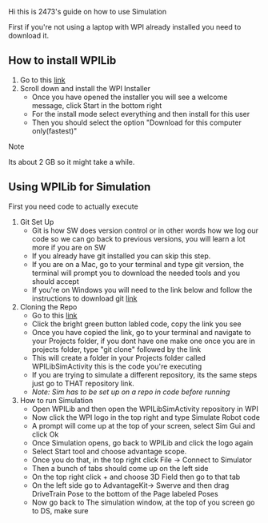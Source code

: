 Hi this is 2473's guide on how to use Simulation

First if you're not using a laptop with WPI already installed you need to download it.

## How to install WPILib
1. Go to this [link](https://docs.wpilib.org/en/stable/docs/zero-to-robot/step-2/wpilib-setup.html)
2. Scroll down and install the WPI Installer
    - Once you have opened the installer you will see a welcome message, click Start in the bottom right
    - For the install mode select everything and then install for this user
    - Then you should select the option "Download for this computer only(fastest)"
> [!NOTE]
> Its about 2 GB so it might take a while.

## Using WPILib for Simulation

First you need code to actually execute

1. Git Set Up
    - Git is how SW does version control or in other words how we log our code so we can go back to previous versions, you will learn a lot more if you are on SW
    - If you already have git installed you can skip this step.
    - If you are on a Mac, go to your terminal and type git version, the terminal will prompt you to download the needed tools and you should accept
    - If you're on Windows you will need to the link below and follow the instructions to download git [link](https://git-scm.com/downloads/win)
2. Cloning the Repo
    - Go to this [link](https://github.com/vismaybhargav/WPILibSimActivity)
    - Click the bright green button labled code, copy the link you see
    - Once you have copied the link, go to your terminal and navigate to your Projects folder, if you dont have one make one once you are in projects folder, type "git clone" followed by the link
    - This will create a folder in your Projects folder called WPILibSimActivity this is the code you're executing
    - If you are trying to simulate a different repository, its the same steps just go to THAT repository link.
    - *Note: Sim has to be set up on a repo in code before running*
3. How to run Simulation
    - Open WPILib and then open the WPILibSimActivity repository in WPI
    - Now click the WPI logo in the top right and type Simulate Robot code
    - A prompt will come up at the top of your screen, select Sim Gui and click Ok
    - Once Simulation opens, go back to WPILib and click the logo again
    - Select Start tool and choose advantage scope.
    - Once you do that, in the top right click File -> Connect to Simulator
    - Then a bunch of tabs should come up on the left side
    - On the top right click + and choose 3D Field then go to that tab
    - On the left side go to AdvantageKit-> Swerve and then drag DriveTrain Pose to the bottom of the Page labeled Poses
    - Now go back to The simulation window, at the top of you screen go to DS, make sure 
